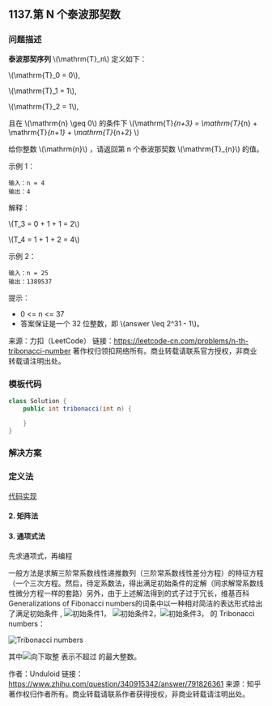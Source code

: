 <script src="https://cdn.bootcss.com/mathjax/2.7.7/MathJax.js?config=TeX-AMS-MML_HTMLorMML"></script>

## 1137.第 N 个泰波那契数

### 问题描述

**泰波那契序列** \\(\mathrm{T}_n\\) 定义如下： 

\\(\mathrm{T}_0 = 0\\), 

\\(\mathrm{T}_1 = 1\\), 

\\(\mathrm{T}_2 = 1\\), 

且在 \\(\mathrm{n} \geq 0\\) 的条件下 \\(\mathrm{T}_{n+3} = \mathrm{T}_{n} + \mathrm{T}_{n+1} + \mathrm{T}_{n+2} \\)

给你整数 \\(\mathrm{n}\\) ，请返回第 n 个泰波那契数 \\(\mathrm{T}_{n}\\) 的值。

 

示例 1：

```
输入：n = 4
输出：4
```

解释：

\\(T_3 = 0 + 1 + 1 = 2\\)

\\(T_4 = 1 + 1 + 2 = 4\\)



示例 2：

```
输入：n = 25
输出：1389537
```
 

提示：

* 0 <= n <= 37
* 答案保证是一个 32 位整数，即 \\(answer \leq 2^31 - 1\\)。

来源：力扣（LeetCode）
链接：https://leetcode-cn.com/problems/n-th-tribonacci-number
著作权归领扣网络所有。商业转载请联系官方授权，非商业转载请注明出处。


### 模板代码

``` java
class Solution {
    public int tribonacci(int n) {

    }
}
```

### 解决方案


### 定义法

[代码实现](qu1137/solu1/Solution.java)

#### 2. 矩阵法



#### 3. 通项式法

先求通项式，再编程

一般方法是求解三阶常系数线性递推数列（三阶常系数线性差分方程）的特征方程（一个三次方程。然后，待定系数法，得出满足初始条件的定解（同求解常系数线性微分方程一样的套路）另外，由于上述解法得到的式子过于冗长，维基百科Generalizations of Fibonacci numbers的词条中以一种相对简洁的表达形式给出了满足初始条件  , ![初始条件1](https://www.zhihu.com/equation?tex=a_%7B%5Coverset%7B%5C%2C%7D1%7D%3D0)， ![初始条件2](https://www.zhihu.com/equation?tex=a_%7B%5Coverset%7B%5C%2C%7D2%7D%3D1)，![初始条件3](https://www.zhihu.com/equation?tex=a_%7B%5Coverset%7B%5C%2C%7D3%7D%3D1)，  的 Tribonacci numbers：

![Tribonacci numbers](https://www.zhihu.com/equation?tex=%5C%5B+a_n%3D%5Cleft%5Clfloor%5Cdfrac%7B%5Csqrt%5B3%5D%7B33%5CBig%2899-17%5Csqrt%7B33%7D%5CBig%29%7D%2B%5Csqrt%5B3%5D%7B33%5CBig%2899%2B17%5Csqrt%7B33%7D%5CBig%29%7D%7D%7B66%7D%5Cleft%28%5Cdfrac%7B1%2B%5Csqrt%5B3%5D%7B19-3%5Csqrt%7B33%7D%7D%2B%5Csqrt%5B3%5D%7B19%2B3%5Csqrt%7B33%7D%7D%7D%7B3%7D%5Cright%29%5E%7Bn-1%7D%2B%5Cdfrac%7B1%7D%7B2%7D+%5Cright%5Crfloor+%5C%5D)

其中![向下取整](https://www.zhihu.com/equation?tex=%5C%5B+%5Clfloor%5C%2Cx%5C%2C%5Crfloor+%5C%5D)  表示不超过  的最大整数。

作者：Unduloid
链接：https://www.zhihu.com/question/340915342/answer/791826361
来源：知乎
著作权归作者所有。商业转载请联系作者获得授权，非商业转载请注明出处。
